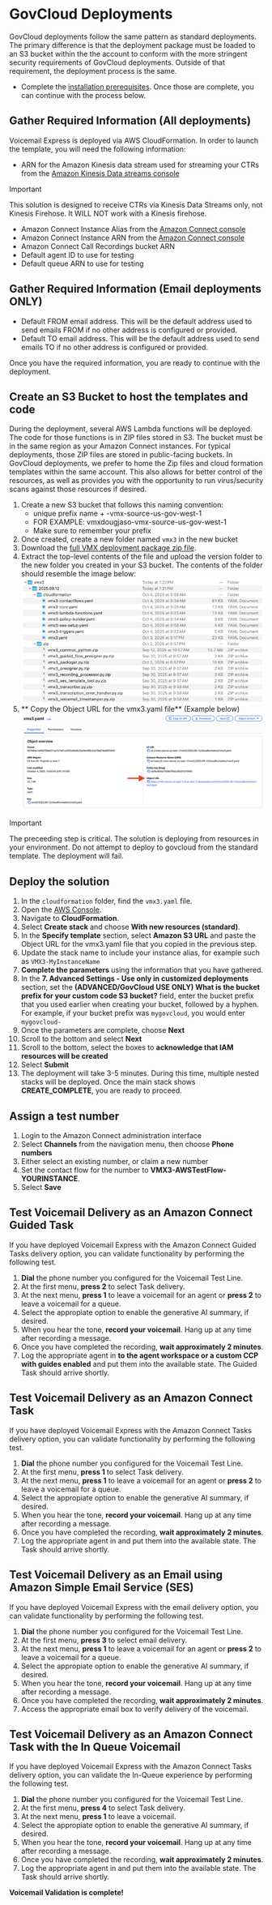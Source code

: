 # GovCloud Deployments
GovCloud deployments follow the same pattern as standard deployments. The primary difference is that the deployment package must be loaded to an S3 bucket within the the account to conform with the more stringent security requirements of GovCloud deployments. Outside of that requirement, the deployment process is the same. 

-  Complete the [installation prerequisites](vmx_prerequistes.md). Once those are complete, you can continue with the process below.

## Gather Required Information (All deployments)
Voicemail Express is deployed via AWS CloudFormation. In order to launch the template, you will need the following information:
-  ARN for the Amazon Kinesis data stream used for streaming your CTRs from the [Amazon Kinesis Data streams console](https://console.aws.amazon.com/kinesis/home)

> [!Important] 
> This solution is designed to receive CTRs via Kinesis Data Streams only, not Kinesis Firehose. It WILL NOT work with a Kinesis firehose.

-  Amazon Connect Instance Alias from the [Amazon Connect console](https://console.aws.amazon.com/connect/home)
-  Amazon Connect Instance ARN from the [Amazon Connect console](https://console.aws.amazon.com/connect/home)
-  Amazon Connect Call Recordings bucket ARN
-  Default agent ID to use for testing
-  Default queue ARN to use for testing

## Gather Required Information (Email deployments **ONLY**)
-  Default FROM email address. This will be the default address used to send emails FROM if no other address is configured or provided.
-  Default TO email address. This will be the default address used to send emails TO if no other address is configured or provided. 

Once you have the required information, you are ready to continue with the deployment.

## Create an S3 Bucket to host the templates and code
During the deployment, several AWS Lambda functions will be deployed. The code for those functions is in ZIP files stored in S3. The bucket must be in the same region as your Amazon Connect instances. For typical deployments, those ZIP files are stored in public-facing buckets. In GovCloud deployments, we prefer to home the Zip files and cloud formation templates within the same account. This also allows for better control of the resources, as well as provides you with the opportunity to run virus/security scans against those resources if desired.

1.  Create a new S3 bucket that follows this naming convention:
    -  unique prefix name + -vmx-source-us-gov-west-1
    -  FOR EXAMPLE: vmxdougjaso-vmx-source-us-gov-west-1
    -  Make sure to remember your prefix
1.  Once created, create a new folder named `vmx3` in the new bucket
1.  Download the [full VMX deployment package zip file](https://vmx-source-us-gov-west-1.s3.us-west-2.amazonaws.com/vmx3_version_2025.09.12.zip).
1.  Extract the top-level contents of the file and upload the version folder to the new folder you created in your S3 bucket. The contents of the folder should resemble the image below:
![S3 Object Structure](Img/vmx3_zip_structure.png)
1. ** Copy the Object URL for the vmx3.yaml file** (Example below)
![S3 Object URL](Img/vmx3_s3_object_url.png)

> [!IMPORTANT]  
> The preceeding step is critical. The solution is deploying from resources in your environment. Do not attempt to deploy to govcloud from the standard template. The deployment will fail.


## Deploy the solution
1.  In the `cloudformation` folder, find the `vmx3.yaml` file. 
1.  Open the [AWS Console](https://console.aws.amazon.com).
1.  Navigate to **CloudFormation**.
1.  Select **Create stack** and choose **With new resources (standard)**.
1.  In the **Specify template** section, select **Amazon S3 URL** and paste the Object URL for the vmx3.yaml file that you copied in the previous step.
1.  Update the stack name to include your instance alias, for example such as `VMX3-MyInstanceName`
3.  **Complete the parameters** using the information that you have gathered.
3.  In the **7. Advanced Settings - Use only in customized deployments** section, set the **(ADVANCED/GovCloud USE ONLY) What is the bucket prefix for your custom code S3 bucket?** field, enter the bucket prefix that you used earlier when creating your bucket, followed by a hyphen. For example, if your bucket prefix was `mygovcloud`, you would enter `mygovcloud-`
3.  Once the parameters are complete, choose **Next**
3. 	Scroll to the bottom and select **Next**
3. 	Scroll to the bottom, select the boxes to **acknowledge that IAM resources will be created**
3.  Select **Submit**
3.  The deployment will take 3-5 minutes. During this time, multiple nested stacks will be deployed. Once the main stack shows **CREATE_COMPLETE**, you are ready to proceed.

## Assign a test number
1.  Login to the Amazon Connect administration interface
1.  Select **Channels** from the navigation menu, then choose **Phone numbers**
1.  Either select an existing number, or claim a new number
1.  Set the contact flow for the number to **VMX3-AWSTestFlow-YOURINSTANCE**.
1.  Select **Save**

## Test Voicemail Delivery as an Amazon Connect Guided Task
If you have deployed Voicemail Express with the Amazon Connect Guided Tasks delivery option, you can validate functionality by performing the following test.
1.  **Dial** the phone number you configured for the Voicemail Test Line.
1.  At the first menu, **press 2** to select Task delivery.
1.  At the next menu, **press 1** to leave a voicemail for an agent or **press 2** to leave a voicemail for a queue.
1.  Select the appropiate option to enable the generative AI summary, if desired.
1.  When you hear the tone, **record your voicemail**. Hang up at any time after recording a message.
1.  Once you have completed the recording, **wait approximately 2 minutes**.
1.  Log the appropriate agent in **to the agent workspace or a custom CCP with guides enabled** and put them into the available state. The Guided Task should arrive shortly.

## Test Voicemail Delivery as an Amazon Connect Task
If you have deployed Voicemail Express with the Amazon Connect Tasks delivery option, you can validate functionality by performing the following test.
1.  **Dial** the phone number you configured for the Voicemail Test Line.
1.  At the first menu, **press 1** to select Task delivery.
1.  At the next menu, **press 1** to leave a voicemail for an agent or **press 2** to leave a voicemail for a queue.
1.  Select the appropiate option to enable the generative AI summary, if desired.
1.  When you hear the tone, **record your voicemail**. Hang up at any time after recording a message.
1.  Once you have completed the recording, **wait approximately 2 minutes**.
1.  Log the appropriate agent in and put them into the available state. The Task should arrive shortly.

## Test Voicemail Delivery as an Email using Amazon Simple Email Service (SES)
If you have deployed Voicemail Express with the email delivery option, you can validate functionality by performing the following test.
1.  **Dial** the phone number you configured for the Voicemail Test Line.
1.  At the first menu, **press 3** to select email delivery.
1.  At the next menu, **press 1** to leave a voicemail for an agent or **press 2** to leave a voicemail for a queue.
1.  Select the appropiate option to enable the generative AI summary, if desired.
1.  When you hear the tone, **record your voicemail**. Hang up at any time after recording a message.
1.  Once you have completed the recording, **wait approximately 2 minutes**.
1.  Access the appropriate email box to verify delivery of the voicemail.

## Test Voicemail Delivery as an Amazon Connect Task with the In Queue Voicemail
If you have deployed Voicemail Express with the Amazon Connect Tasks delivery option, you can validate the In-Queue experience by performing the following test.
1.  **Dial** the phone number you configured for the Voicemail Test Line.
1.  At the first menu, **press 4** to select Task delivery.
1.  At the next menu, **press 1** to leave a voicemail.
1.  Select the appropiate option to enable the generative AI summary, if desired.
1.  When you hear the tone, **record your voicemail**. Hang up at any time after recording a message.
1.  Once you have completed the recording, **wait approximately 2 minutes**.
1.  Log the appropriate agent in and put them into the available state. The Task should arrive shortly.

**Voicemail Validation is complete!**